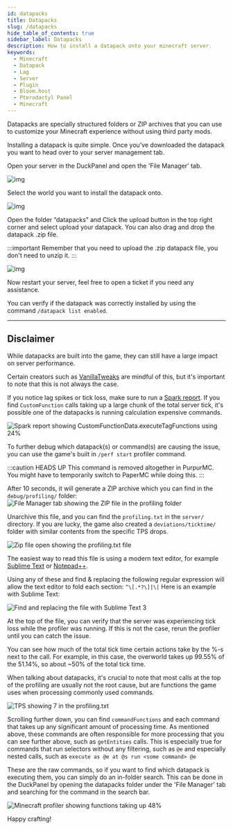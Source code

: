```yaml
---
id: datapacks
title: Datapacks
slug: /datapacks
hide_table_of_contents: true
sidebar_label: Datapacks
description: How to install a datapack onto your minecraft server.
keywords:
  - Minecraft
  - Datapack
  - Lag
  - Server
  - Plugin
  - Bloom.host
  - Pterodactyl Panel
  - Minecraft
---
```


Datapacks are specially structured folders or ZIP archives that you can use to customize your Minecraft experience
without using third party mods.

Installing a datapack is quite simple. Once you’ve downloaded the datapack you want to head over to your server
management tab.

Open your server in the DuckPanel and open the 'File Manager' tab.

![img](/running_a_server/datapacks/1.png)

Select the world you want to install the datapack onto.

![img](/running_a_server/datapacks/2.png)

Open the folder “datapacks” and Click the upload button in the top right corner and select upload your datapack. You can
also drag and drop the datapack .zip file.

:::important
Remember that you need to upload the .zip datapack file, you don't need to unzip it.
:::

![img](/running_a_server/datapacks/3.png)

Now restart your server, feel free to open a ticket if you need any assistance.

You can verify if the datapack was correctly installed by using the command `/datapack list enabled`.

---

## Disclaimer

While datapacks are built into the game, they can still have a large impact on server performance.

Certain creators such as [VanillaTweaks](https://vanillatweaks.net/picker/datapacks/) are mindful of this, but it's
important to note that this is not always the case.

If you notice lag spikes or tick loss, make sure to run a [Spark report](./spark.md).
If you find `CustomFunction` calls taking up a large chunk of the total server tick, it's possible one of the datapacks
is running calculation expensive commands.

![Spark report showing CustomFunctionData.executeTagFunctions using 24%](/running_a_server/datapacks/spark.png)

To further debug which datapack(s) or command(s) are causing the issue, you can use the game's built in `/perf start` profiler command.

:::caution HEADS UP
This command is removed altogether in PurpurMC. You might have to temporarily switch to PaperMC while doing this.
:::

After 10 seconds, it will generate a ZIP archive which you can find in the `debug/profiling/` folder:
![File Manager tab showing the ZIP file in the profiling folder](/running_a_server/datapacks/files.png)

Unarchive this file, and you can find the `profiling.txt` in the `server/` directory.
If you are lucky, the game also created a `deviations/ticktime/` folder with similar contents from the specific TPS drops.

![Zip file open showing the profiling.txt file](/running_a_server/datapacks/zip.png)

The easiest way to read this file is using a modern text editor, for example 
[Sublime Text](https://www.sublimetext.com/) or [Notepad++](https://notepad-plus-plus.org/downloads/).

Using any of these and find & replacing the following regular expression will allow the text editor to fold each section: `^\[.*?\]|\|`
Here is an example with Sublime Text:

![Find and replacing the file with Sublime Text 3](/running_a_server/datapacks/replace.gif)

At the top of the file, you can verify that the server was experiencing tick loss while the profiler was running. 
If this is not the case, rerun the profiler until you can catch the issue.

You can see how much of the total tick time certain actions take by the %-s next to the call. 
For example, in this case, the overworld takes up 99.55% of the 51.14%, so about ~50% of the total tick time. 

When talking about datapacks, it's crucial to note that most calls at the top of the profiling are usually not the root cause,
but are functions the game uses when processing commonly used commands.

![TPS showing 7 in the profiling.txt](/running_a_server/datapacks/tps.png)

Scrolling further down, you can find `commandFunctions` and each command that takes up any significant amount of processing time.
As mentioned above, these commands are often responsible for more processing that you can see further above, such as `getEntities` calls.
This is especially true for commands that run selectors without any filtering, such as `@e` and especially nested 
calls, such as `execute as @e at @s run <some command> @e` 

These are the raw commands, so if you want to find which datapack is executing them, you can simply do an in-folder search. 
This can be done in the DuckPanel by opening the datapacks folder under the 'File Manager' tab and searching for the command in the search bar.

![Minecraft profiler showing functions taking up 48%](/running_a_server/datapacks/profile.png)

Happy crafting!
